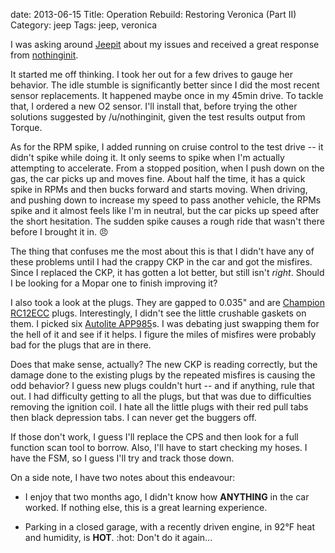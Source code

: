 date: 2013-06-15
Title: Operation Rebuild: Restoring Veronica (Part II)
Category: jeep
Tags: jeep, veronica

I was asking around [Jeepit](http://www.reddit.com/r/jeep) about my issues and received a great response from [nothinginit](http://www.reddit.com/r/Jeep/comments/1g3caj/idle_problems_acceleration_problems_need_advice/caiblhi).

It started me off thinking.  I took her out for a few drives to gauge her behavior. The idle stumble is significantly better since I did the most recent sensor replacements. It happened maybe once in my 45min drive. To tackle that, I ordered a new O2 sensor. I'll install that, before trying the other solutions suggested by /u/nothinginit, given the test results output from Torque.

As for the RPM spike, I added running on cruise control to the test drive -- it didn't spike while doing it. It only seems to spike when I'm actually attempting to accelerate. From a stopped position, when I push down on the gas, the car picks up and moves fine. About half the time, it has a quick spike in RPMs and then bucks forward and starts moving. When driving, and pushing down to increase my speed to pass another vehicle, the RPMs spike and it almost feels like I'm in neutral, but the car picks up speed after the short hesitation. The sudden spike causes a rough ride that wasn't there before I brought it in. :angry:

The thing that confuses me the most about this is that I didn't have any of these problems until I had the crappy CKP in the car and got the misfires. Since I replaced the CKP, it has gotten a lot better, but still isn't *right*. Should I be looking for a Mopar one to finish improving it?

I also took a look at the plugs. They are gapped to 0.035" and are [Champion RC12ECC](http://www.championsparkplugs.com/Quickwatch.aspx?zpid=8519) plugs. Interestingly, I didn't see the little crushable gaskets on them. I picked six [Autolite APP985](http://shop.advanceautoparts.com/webapp/wcs/stores/servlet/product_double-platinum-spark-plug-autolite_15650025-p?vehicleIdSearch=147591&isAllVehicle=false)s. I was debating just swapping them for the hell of it and see if it helps. I figure the miles of misfires were probably bad for the plugs that are in there.

Does that make sense, actually? The new CKP is reading correctly, but the damage done to the existing plugs by the repeated misfires is causing the odd behavior? I guess new plugs couldn't hurt -- and if anything, rule that out. I had difficulty getting to all the plugs, but that was due to difficulties removing the ignition coil. I hate all the little plugs with their red pull tabs then black depression tabs. I can never get the buggers off.

If those don't work, I guess I'll replace the CPS and then look for a full function scan tool to borrow. Also, I'll have to start checking my hoses. I have the FSM, so I guess I'll try and track those down.

On a side note, I have two notes about this endeavour: 

* I enjoy that two months ago, I didn't know how **ANYTHING** in the car worked. If nothing else, this is a great learning experience.

* Parking in a closed garage, with a recently driven engine, in 92&deg;F heat and humidity, is **HOT**. :hot: Don't do it again...
